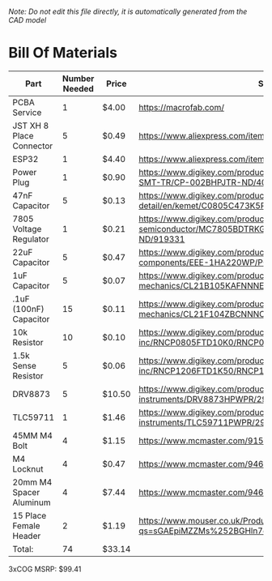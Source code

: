 ###### Note: Do not edit this file directly, it is automatically generated from the CAD model 
# Bill Of Materials 
 |Part|Number Needed|Price|Source| 
 |----|----------|-----|-----|
|PCBA Service|1|$4.00|https://macrofab.com/|
|JST XH 8 Place Connector|5|$0.49|https://www.aliexpress.com/item/32868570445.html|
|ESP32|1|$4.40|https://www.aliexpress.com/item/32928267626.html|
|Power Plug|1|$0.90|https://www.digikey.com/product-detail/en/cui-inc/PJ-002BH-SMT-TR/CP-002BHPJTR-ND/404626|
|47nF Capacitor|5|$0.13|https://www.digikey.com/product-detail/en/kemet/C0805C473K5RACTU/399-1166-2-ND/411165|
|7805 Voltage Regulator|1|$0.21|https://www.digikey.com/product-detail/en/on-semiconductor/MC7805BDTRKG/MC7805BDTRKGOSTR-ND/919331|
|22uF Capacitor|5|$0.47|https://www.digikey.com/product-detail/en/panasonic-electronic-components/EEE-1HA220WP/PCE3920TR-ND/766087|
|1uF Capacitor|5|$0.07|https://www.digikey.com/product-detail/en/samsung-electro-mechanics/CL21B105KAFNNNE/1276-1066-2-ND/3886724|
|.1uF (100nF) Capacitor|15|$0.11|https://www.digikey.com/product-detail/en/samsung-electro-mechanics/CL21F104ZBCNNNC/1276-1007-2-ND/3886665|
|10k Resistor|10|$0.10|https://www.digikey.com/product-detail/en/stackpole-electronics-inc/RNCP0805FTD10K0/RNCP0805FTD10K0TR-ND/2240262|
|1.5k Sense Resistor|5|$0.06|https://www.digikey.com/product-detail/en/stackpole-electronics-inc/RNCP1206FTD1K50/RNCP1206FTD1K50TR-ND/2240341|
|DRV8873|5|$10.50|https://www.digikey.com/product-detail/en/texas-instruments/DRV8873HPWPR/296-53139-2-ND/9861442|
|TLC59711|1|$1.46|https://www.digikey.com/product-detail/en/texas-instruments/TLC59711PWPR/296-36745-2-ND/2962067|
|45MM M4 Bolt|4|$1.15|https://www.mcmaster.com/91502a134|
|M4 Locknut|4|$0.47|https://www.mcmaster.com/94645a101|
|20mm M4 Spacer Aluminum|4|$7.44|https://www.mcmaster.com/94669a090|
|15 Place Female Header|2|$1.19|https://www.mouser.co.uk/ProductDetail/Harwin/M20-7861546?qs=sGAEpiMZZMs%252BGHln7q6pmzzqnf3%2F1AeIR0hnMc3ILas=|
|Total: |74|$33.14| |

 3xCOG MSRP: $99.41